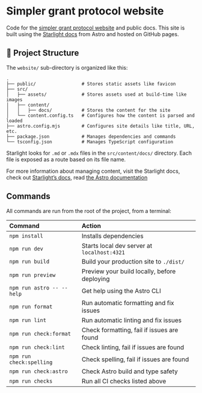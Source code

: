 # Simpler grant protocol website

Code for the [simpler grant protocol website](https://hhs.github.io/simpler-grants-protocol/) and public docs. This site is built using the [Starlight docs](https://starlight.astro.build/) from Astro and hosted on GitHub pages.

## 🚀 Project Structure

The `website/` sub-directory is organized like this:

```
.
├── public/                 # Stores static assets like favicon
├── src/
│   ├── assets/             # Stores assets used at build-time like images
│   ├── content/
│   │   ├── docs/           # Stores the content for the site
│   └── content.config.ts   # Configures how the content is parsed and loaded
├── astro.config.mjs        # Configures site details like title, URL, etc.
├── package.json            # Manages dependencies and commands
└── tsconfig.json           # Manages TypeScript configuration
```

Starlight looks for `.md` or `.mdx` files in the `src/content/docs/` directory. Each file is exposed as a route based on its file name. 

For more information about managing content, visit the Starlight docs, check out [Starlight’s docs](https://starlight.astro.build/), read [the Astro documentation](https://docs.astro.build)

## Commands

All commands are run from the root of the project, from a terminal:

| Command                   | Action                                           |
| :------------------------ | :----------------------------------------------- |
| `npm install`             | Installs dependencies                            |
| `npm run dev`             | Starts local dev server at `localhost:4321`      |
| `npm run build`           | Build your production site to `./dist/`          |
| `npm run preview`         | Preview your build locally, before deploying     |
| `npm run astro -- --help` | Get help using the Astro CLI                     |
| `npm run format`          | Run automatic formatting and fix issues          |
| `npm run lint`            | Run automatic linting and fix issues             |
| `npm run check:format`    | Check formatting, fail if issues are found       |
| `npm run check:lint`      | Check linting, fail if issues are found          |
| `npm run check:spelling`  | Check spelling, fail if issues are found         |
| `npm run check:astro`     | Check Astro build and type safety                |
| `npm run checks`          | Run all CI checks listed above                   |
